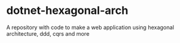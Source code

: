 # dotnet-hexagonal-arch
A repository with code to make a web application using hexagonal architecture, ddd, cqrs and more
